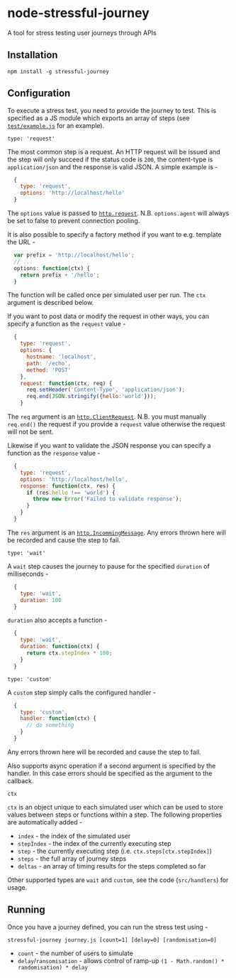 # node-stressful-journey

A tool for stress testing user journeys through APIs

## Installation

```
npm install -g stressful-journey
```

## Configuration

To execute a stress test, you need to provide the journey to test. This is specified as a JS module which exports an array of steps (see [`test/example.js`](https://github.com/chrisprice/node-stressful-journey/blob/master/test/example.js) for an example).

`type: 'request'`

The most common step is a request. An HTTP request will be issued and the step will only succeed if the status code is `200`, the content-type is `application/json` and the response is valid JSON. A simple example is -

```js
  {
    type: 'request',
    options: 'http://localhost/hello'
  }
```

The ```options``` value is passed to [```http.request```](https://nodejs.org/api/http.html#http_http_request_options_callback). N.B. ```options.agent``` will always be set to false to prevent connection pooling.

It is also possible to specify a factory method if you want to e.g. template the URL -

```js
  var prefix = 'http://localhost/hello';
  // ...
  options: function(ctx) {
    return prefix + '/hello';
  }
```

The function will be called once per simulated user per run. The `ctx` argument is described below.

If you want to post data or modify the request in other ways, you can specify a function as the `request` value -

```js
  {
    type: 'request',
    options: {
      hostname: 'localhost',
      path: '/echo',
      method: 'POST'
    },
    request: function(ctx, req) {
      req.setHeader('Content-Type', 'application/json');
      req.end(JSON.stringify({hello:'world'}));
    }
```

The `req` argument is an [```http.ClientRequest```](https://nodejs.org/api/http.html#http_class_http_clientrequest). N.B. you must manually `req.end()` the request if you provide a `request` value otherwise the request will not be sent.

Likewise if you want to validate the JSON response you can specify a function as the `response` value -

```js
  {
    type: 'request',
    options: 'http://localhost/hello',
    response: function(ctx, res) {
      if (res.hello !== 'world') {
        throw new Error('Failed to validate response');
      }
    }
  }
```

The `res` argument is an [```http.IncommingMessage```](https://nodejs.org/api/http.html#http_http_incomingmessage). Any errors thrown here will be recorded and cause the step to fail.

`type: 'wait'`

A `wait` step causes the journey to pause for the specified `duration` of milliseconds -

```js
  {
    type: 'wait',
    duration: 100
  }
```

`duration` also accepts a function -

```js
  {
    type: 'wait',
    duration: function(ctx) {
      return ctx.stepIndex * 100;
    }
  }
```

`type: 'custom'`

A `custom` step simply calls the configured handler -

```js
  {
    type: 'custom',
    handler: function(ctx) {
      // do something
    }
  }
```

Any errors thrown here will be recorded and cause the step to fail.

Also supports async operation if a second argument is specified by the handler. In this case errors should be specified as the argument to the callback.

`ctx`

`ctx` is an object unique to each simulated user which can be used to store values between steps or functions within a step. The following properties are automatically added -

* `index` - the index of the simulated user
* `stepIndex` - the index of the currently executing step
* `step` - the currently executing step (i.e. `ctx.steps[ctx.stepIndex]`)
* `steps` - the full array of journey steps
* `deltas` - an array of timing results for the steps completed so far

Other supported types are `wait` and `custom`, see the code (`src/handlers`) for usage.

## Running

Once you have a journey defined, you can run the stress test using -

```
stressful-journey journey.js [count=1] [delay=0] [randomisation=0]
```

* `count` - the number of users to simulate
* `delay`/`ransomisation` - allows control of ramp-up `(1 - Math.random() * randomisation) * delay`
